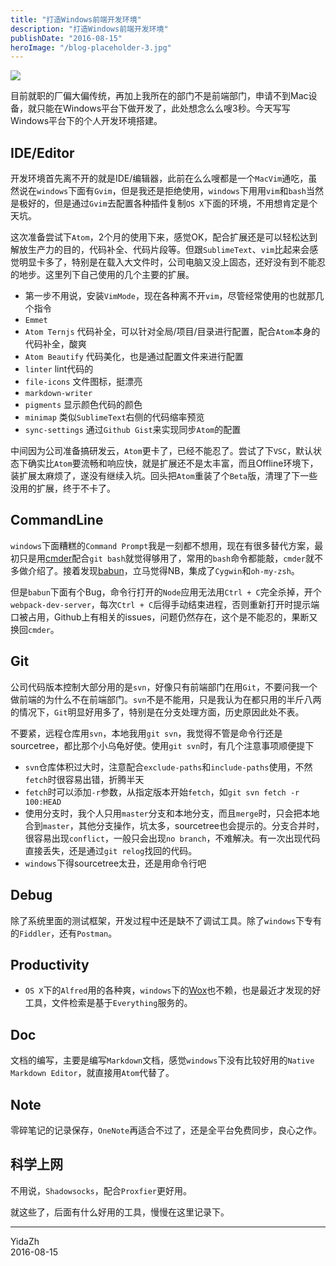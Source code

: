 ```yaml
---
title: "打造Windows前端开发环境"
description: "打造Windows前端开发环境"
publishDate: "2016-08-15"
heroImage: "/blog-placeholder-3.jpg"
---
```


![](https://o35qld6sq.qnssl.com/img/front-end.jpeg)

目前就职的厂偏大偏传统，再加上我所在的部门不是前端部门，申请不到Mac设备，就只能在Windows平台下做开发了，此处想念么么嗖3秒。今天写写Windows平台下的个人开发环境搭建。

<!-- more -->

## IDE/Editor

开发环境首先离不开的就是IDE/编辑器，此前在么么嗖都是一个`MacVim`通吃，虽然说在`windows`下面有`Gvim`，但是我还是拒绝使用，`windows`下用用`vim`和`bash`当然是极好的，但是通过`Gvim`去配置各种插件复制`OS X`下面的环境，不用想肯定是个天坑。

这次准备尝试下`Atom`，2个月的使用下来，感觉OK，配合扩展还是可以轻松达到解放生产力的目的，代码补全、代码片段等。但跟`SublimeText`、`vim`比起来会感觉明显卡多了，特别是在载入大文件时，公司电脑又没上固态，还好没有到不能忍的地步。这里列下自己使用的几个主要的扩展。

- 第一步不用说，安装`VimMode`，现在各种离不开`vim`，尽管经常使用的也就那几个指令
- `Emmet`
- `Atom Ternjs` 代码补全，可以针对全局/项目/目录进行配置，配合`Atom`本身的代码补全，酸爽
- `Atom Beautify` 代码美化，也是通过配置文件来进行配置
- `linter` lint代码的
- `file-icons` 文件图标，挺漂亮
- `markdown-writer`
- `pigments` 显示颜色代码的颜色
- `minimap` 类似`SublimeText`右侧的代码缩率预览
- `sync-settings` 通过`Github Gist`来实现同步`Atom`的配置

中间因为公司准备搞研发云，`Atom`更卡了，已经不能忍了。尝试了下`VSC`，默认状态下确实比`Atom`要流畅和响应快，就是扩展还不是太丰富，而且Offline环境下，装扩展太麻烦了，遂没有继续入坑。回头把`Atom`重装了个`Beta`版，清理了下一些没用的扩展，终于不卡了。

## CommandLine

`windows`下面糟糕的`Command Prompt`我是一刻都不想用，现在有很多替代方案，最初只是用[cmder](http://cmder.net/)配合`git bash`就觉得够用了，常用的`bash`命令都能敲，`cmder`就不多做介绍了。接着发现[babun](http://babun.github.io/)，立马觉得NB，集成了`Cygwin`和`oh-my-zsh`。

但是`babun`下面有个Bug，命令行打开的`Node`应用无法用`Ctrl + C`完全杀掉，开个`webpack-dev-server`，每次`Ctrl + C`后得手动结束进程，否则重新打开时提示端口被占用，Github上有相关的issues，问题仍然存在，这个是不能忍的，果断又换回`cmder`。

## Git

公司代码版本控制大部分用的是`svn`，好像只有前端部门在用`Git`，不要问我一个做前端的为什么不在前端部门。`svn`不是不能用，只是我认为在都只用的半斤八两的情况下，`Git`明显好用多了，特别是在分支处理方面，历史原因此处不表。

不要紧，远程仓库用`svn`，本地我用`git svn`，我觉得不管是命令行还是sourcetree，都比那个小乌龟好使。使用`git svn`时，有几个注意事项顺便提下

- `svn`仓库体积过大时，注意配合`exclude-paths`和`include-paths`使用，不然`fetch`时很容易出错，折腾半天
- `fetch`时可以添加`-r`参数，从指定版本开始`fetch`，如`git svn fetch -r 100:HEAD`
- 使用分支时，我个人只用`master`分支和本地分支，而且`merge`时，只会把本地合到`master`，其他分支操作，坑太多，sourcetree也会提示的。分支合并时，很容易出现`conflict`，一般只会出现`no branch`，不难解决。有一次出现代码直接丢失，还是通过`git relog`找回的代码。
- `windows`下得sourcetree太丑，还是用命令行吧

## Debug

除了系统里面的测试框架，开发过程中还是缺不了调试工具。除了`windows`下专有的`Fiddler`，还有`Postman`。

## Productivity

- `OS X`下的`Alfred`用的各种爽，`windows`下的[Wox](https://github.com/Wox-launcher/Wox)也不赖，也是最近才发现的好工具，文件检索是基于`Everything`服务的。

## Doc

文档的编写，主要是编写`Markdown`文档，感觉`windows`下没有比较好用的`Native Markdown Editor`，就直接用`Atom`代替了。

## Note

零碎笔记的记录保存，`OneNote`再适合不过了，还是全平台免费同步，良心之作。

## 科学上网

不用说，`Shadowsocks`，配合`Proxfier`更好用。

就这些了，后面有什么好用的工具，慢慢在这里记录下。

---

YidaZh  
2016-08-15
